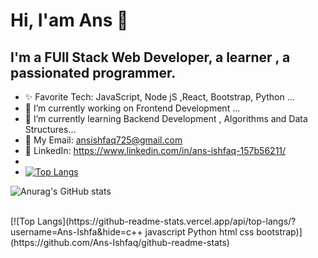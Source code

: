 # Hi, I'am Ans  👋
## I'm a FUll Stack Web Developer, a learner , a passionated programmer. 

- ✨ Favorite Tech: JavaScript, Node jS ,React, Bootstrap, Python ...
- 🔭 I’m currently working on Frontend Development ...
- 🌱 I’m currently learning Backend Development , Algorithms and Data Structures...
- 📧 My Email: ansishfaq725@gmail.com
- 💼 LinkedIn: https://www.linkedin.com/in/ans-ishfaq-157b56211/
- <br>
- [![Top Langs](https://github-readme-stats.vercel.app/api/top-langs/?username=anuraghazra&hide=typescript,GSl)](https://github.com/anuraghazra/github-readme-stats)


<!-- [![Top Langs](https://github-readme-stats.vercel.app/api/top-langs/?username=Ans-Ishfaq)](https://github.com/anuraghazra/github-readme-stats) -->
<!-- <br> -->
<!-- <br> -->
<!-- [![Top Langs](https://github-readme-stats.vercel.app/api/top-langs/?username=anuraghazra&langs_count=8)](https://github.com/anuraghazra/github-readme-stats) -->
<!-- <br> -->
<!-- [![Anurag's GitHub stats](https://github-readme-stats.vercel.app/api?username=Ans-Ishfaq)](https://github.com/anuraghazra/github-readme-stats) -->
<!-- ![Anurag's GitHub stats](https://github-readme-stats.vercel.app/api?username=Ans-Ishfaq&count_private=true) -->
![Anurag's GitHub stats](https://github-readme-stats.vercel.app/api?username=Ans-Ishfaq&show_icons=true&theme=tokyonight)
<!-- ![Anurag's GitHub stats](https://github-readme-stats.vercel.app/api?username=Ans-ishfaq&show_icons=true&theme=onedark) -->
<br>
[![Top Langs](https://github-readme-stats.vercel.app/api/top-langs/?username=Ans-Ishfa&hide=c++ javascript Python html css bootstrap)](https://github.com/Ans-Ishfaq/github-readme-stats)




